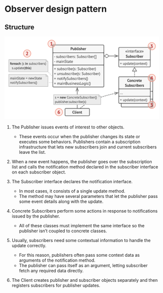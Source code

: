 # Observer design pattern

## Structure

![Observer](../../images/observer.png)

1. The Publisher issues events of interest to other objects.

   - These events occur when the publisher changes its state or executes some behaviors. Publishers contain a subscription infrastructure that lets new subscribers join and current subscribers leave the list.

2. When a new event happens, the publisher goes over the subscription list and calls the notification method declared in the subscriber interface on each subscriber object.

3. The Subscriber interface declares the notification interface.

   - In most cases, it consists of a single update method.
   - The method may have several parameters that let the publisher pass some event details along with the update.

4. Concrete Subscribers perform some actions in response to notifications issued by the publisher.

   - All of these classes must implement the same interface so the publisher isn’t coupled to concrete classes.

5. Usually, subscribers need some contextual information to handle the update correctly.

   - For this reason, publishers often pass some context data as arguments of the notification method.
   - The publisher can pass itself as an argument, letting subscriber fetch any required data directly.

6. The Client creates publisher and subscriber objects separately and then registers subscribers for publisher updates.
